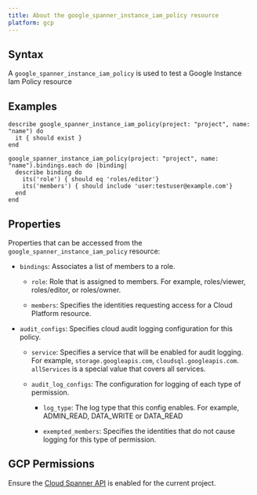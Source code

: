 ```yaml
---
title: About the google_spanner_instance_iam_policy resource
platform: gcp
---
```


## Syntax
A `google_spanner_instance_iam_policy` is used to test a Google Instance Iam Policy resource

## Examples
```
describe google_spanner_instance_iam_policy(project: "project", name: "name") do
  it { should exist }
end

google_spanner_instance_iam_policy(project: "project", name: "name").bindings.each do |binding|
  describe binding do
    its('role') { should eq 'roles/editor'}
    its('members') { should include 'user:testuser@example.com'}
  end
end
```

## Properties
Properties that can be accessed from the `google_spanner_instance_iam_policy` resource:

  * `bindings`: Associates a list of members to a role.

    * `role`: Role that is assigned to members. For example, roles/viewer, roles/editor, or roles/owner.

    * `members`: Specifies the identities requesting access for a Cloud Platform resource.

  * `audit_configs`: Specifies cloud audit logging configuration for this policy.

    * `service`: Specifies a service that will be enabled for audit logging. For example, `storage.googleapis.com`, `cloudsql.googleapis.com`. `allServices`  is a special value that covers all services.

    * `audit_log_configs`: The configuration for logging of each type of permission.

      * `log_type`: The log type that this config enables. For example, ADMIN_READ, DATA_WRITE or DATA_READ

      * `exempted_members`: Specifies the identities that do not cause logging for this type of permission.



## GCP Permissions

Ensure the [Cloud Spanner API](https://console.cloud.google.com/apis/library/spanner.googleapis.com/) is enabled for the current project.
